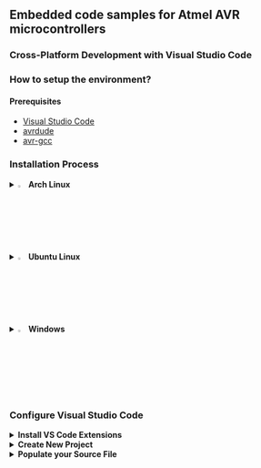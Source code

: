 ## Embedded code samples for Atmel AVR microcontrollers
### Cross-Platform Development with Visual Studio Code

### How to setup the environment?

#### Prerequisites
- [Visual Studio Code](https://code.visualstudio.com/)
- [avrdude](https://github.com/avrdudes/avrdude)
- [avr-gcc](https://gcc.gnu.org/wiki/avr-gcc)

### Installation Process
<details>
  <summary><img src="https://github.com/user-attachments/assets/6adedf3c-1d29-43f4-8e96-8c3d6cdcae11" width="3%" height="3%" /><b> Arch Linux</b></summary>

```bash
sudo pacman -S base-devel usbutils avrdude avr-gcc avr-libc  
git clone https://aur.archlinux.org/visual-studio-code-bin.git
cd visual-studio-code-bin
makepkg -si
```
  
</details>

<details>
  <summary><img src="https://github.com/user-attachments/assets/731b966d-2257-4276-9d8b-ac7f43758c4d" width="3%" height="3%" /><b> Ubuntu Linux</b></summary>

```bash
sudo apt update
sudo apt install gcc build-essential
sudo apt install gcc-avr binutils-avr avr-libc gdb-avr
sudo apt install libusb-dev avrdude
sudo apt install code
```
</details>

<details>
  <summary><img src="https://github.com/user-attachments/assets/7cf4fdb1-c479-407a-89a4-1a254f1301ec" width="3%" height="3%" /><b> Windows</b></summary>  
  <br>
  - Install <a href="https://winavr.sourceforge.net">WinAVR</a> for a Light-Weight Compiler<br>
  - Or install the full <a href="https://ww1.microchip.com/downloads/aemDocuments/documents/DEV/ProductDocuments/SoftwareTools/avr8-gnu-toolchain-3.7.0.1796-win32.any.x86_64.zip">AVR Toolchain</a><br>
  - Install <a href="https://code.visualstudio.com/Download">Visual Studio Code</a><br>
</details>


### Configure Visual Studio Code

<details>
  <summary><b>Install VS Code Extensions</b></summary><br>
  - Open <b>Extensions</b> in the left pane or press <b>Ctrl+Shift+X</b>b><br><br>
  - Search for <b>C/C++ Extension Pack</b> and click "Install"<br>
  <img src="https://github.com/user-attachments/assets/329c0eb9-de80-4733-9330-db12b8b6e119" width="50%" height="50%" /><br><br>
  - Search for <b>Makefile</b> Tools and click <b>Install</b><br> 
  <img src="https://github.com/user-attachments/assets/ab3f2da6-5baa-40f6-8655-79ee52b7e633" width="50%" height="50%" />
</details>

<details>
  <summary><b>Create New Project</b></summary><br>
  - Create an empty folder anywhere<br>
  - Open the empty folder ( Ctrl+O )<br>
  - Create an empty <b>C/C++ File</b> and a <b>Makefile</b> ( Right click -> New File )<br><br>
  <img src="https://github.com/user-attachments/assets/2a41e63a-a7a6-4da5-9505-1d13e64303cb" width="50%" height="50%" />
</details>

<details>
  <summary><b>Populate your Source File</b></summary><br>
  - Populate your <b>Source File</b><br><br>
  <img src="https://github.com/user-attachments/assets/2685af51-a058-40ae-85c2-d0153a6467cb" width="50%" height="50%" /><br>
  <b>Note:</b> Your header files will be red underlined.<br>This is an expected behavior.<br>To resolve this you must configure VS Code.<br><br>
  - Press <b>F1</b> and in the searchbox type <b>C/C++</b> <br>
  - Then select <b>C/C++: Edit Configurations (UI)</b><br><br>
  <img src="https://github.com/user-attachments/assets/7f502d4f-5255-4542-86d5-b2358820893c" width="50%" height="50%" /><br><br>
  - Set <b>Configuration Name</b> ( Linux or Win32 ...etc. )<br><br>
  <img src="https://github.com/user-attachments/assets/19126ef9-a53c-49a5-ab7c-c9e60c406fdd" width="50%" height="50%" /><br><br>
  - Locate <b>avr-gcc</b> on your Machine<br>
  - Edit the <b>Compiler Path</b><br><br>
  <img src="https://github.com/user-attachments/assets/239dcd6b-3a0d-4d27-b38d-5011e5343e79" width="50%" height="50%" /><br>
  <b>Note:</b> on Windows you will might need to use<br>quotation marks for the <b>Compiler Path</b><br><br>
  - Select <b>IntelliSense mode</b><br><br>
  <img src="https://github.com/user-attachments/assets/68aad793-1107-4302-ae71-535d2b2fbf81" width="50%" height="50%" /><br>
  <b>Note:</b> the <b>gcc-x86 (legacy)</b> worked fine for me but make sure to test your platform specific <b>IntelliSense mode</b> ( i.e. linux-gcc-x86 or windows-gcc-x86 )


</details>

<br><br><br><br><br><br><br><br>
